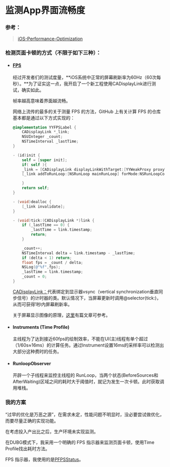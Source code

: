 # 监测App界面流畅度

### 参考：
> [iOS-Performance-Optimization][iOS-Performance-Optimization]

### 检测页面卡顿的方式（不限于如下三种）：

- #### [FPS][FPS]

  经过开发者们的测试度量，**iOS系统中正常的屏幕刷新率为60Hz（60次每秒）。**为了证实这一点，我开启了一个新工程使用CADisplayLink进行测试，确实如此。

  帧率越高意味着界面越流畅。

  网络上流传的最多的关于测量 FPS 的方法，GitHub 上有关计算 FPS 的仓库基本都是通过以下方式实现的：

  ```Objective-C
  @implementation YYFPSLabel {
      CADisplayLink *_link;
      NSUInteger _count;
      NSTimeInterval _lastTime;    
  }

  - (id)init {
      self = [super init];
      if( self ){        
      _link = [CADisplayLink displayLinkWithTarget:[YYWeakProxy proxyWithTarget:self] selector:@selector(tick:)];
      [_link addToRunLoop:[NSRunLoop mainRunLoop] forMode:NSRunLoopCommonModes];

      }
      return self;
  }

  - (void)dealloc {
      [_link invalidate];
  }

  - (void)tick:(CADisplayLink *)link {
      if (_lastTime == 0) {
          _lastTime = link.timestamp;
          return;
      }

      _count++;
      NSTimeInterval delta = link.timestamp - _lastTime;
      if (delta < 1) return;
      float fps = _count / delta;
      NSLog(@"%f",fps);
      _lastTime = link.timestamp;
      _count = 0;    
  }
  ```

  [CADisplayLink：][cadisplaylink]代表绑定到显示器vsync（vertical synchronization垂直同步信号）的计时器的类。默认情况下，当屏幕更新时调用@selector(tick:)，从而可获得1秒内屏幕刷新率。

  关于屏幕显示图像的原理，[这里][屏幕显示图像的原理]有篇文章可参考。

- #### Instruments (Time Profile)

  主线程为了达到接近60fps的绘制效率，不能在UI(主)线程有单个超过（1/60s≈16ms）的计算任务。通过Instrument设置16ms的采样率可以检测出大部分这种费时的任务。

- #### RunloopObserver

  开辟一个子线程来监控主线程的 RunLoop，当两个状态(BeforeSources和AfterWaiting)区域之间的耗时大于阈值时，就记为发生一次卡顿。此时获取调用堆栈。

### 我的方案

“过早的优化是万恶之源”，在需求未定，性能问题不明显时，没必要尝试做优化，而要尽量正确的实现功能。

在考虑投入产出比之后，生产环境未实现监测。

在DUBG模式下，我采用一个明确的 FPS 指示器来监测页面卡顿，使用Time Profile找出耗时方法。

FPS 指示器，我使用的是[PFPSStatus][PFPSStatus]。


[iOS-Performance-Optimization]: https://github.com/skyming/iOS-Performance-Optimization#卡顿优化
[FPS]: https://baike.baidu.com/item/fps/3227416
[cadisplaylink]: https://developer.apple.com/documentation/quartzcore/cadisplaylink?changes=_8
[屏幕显示图像的原理]: https://blog.ibireme.com/2015/11/12/smooth_user_interfaces_for_ios/
[PFPSStatus]: https://github.com/joggerplus/JPFPSStatus
